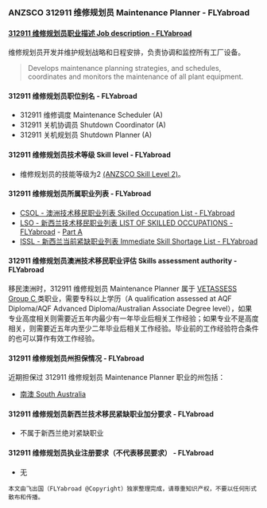 ### ANZSCO 312911 维修规划员 Maintenance Planner - FLYabroad ###

#### [312911 维修规划员职业描述 Job description - FLYabroad](http://www.flyabroadvisa.com/anzsco/3129.html#312911)

维修规划员开发并维护规划战略和日程安排，负责协调和监控所有工厂设备。 

> Develops maintenance planning strategies, and schedules, coordinates and monitors the maintenance of all plant equipment.

#### 312911 维修规划员职位别名 - FLYabroad
 
- 312911 维修调度 Maintenance Scheduler (A)
- 312911 关机协调员 Shutdown Coordinator (A)
- 312911 关机规划员 Shutdown Planner (A)

#### 312911 维修规划员技术等级 Skill level - FLYabroad

- 维修规划员的技能等级为2 [(ANZSCO Skill Level 2)](http://www.flyabroadvisa.com/anzsco/)。

#### 312911 维修规划员所属职业列表 - FLYabroad

- [CSOL - 澳洲技术移民职业列表 Skilled Occupation List - FLYabroad](http://www.flyabroadvisa.com/sol/)
- [LSO - 新西兰技术移民职业列表 LIST OF SKILLED OCCUPATIONS - FLYabroad](http://nz.flyabroadvisa.com/lso/) - [Part A](parta)
- [ISSL - 新西兰当前紧缺职业列表 Immediate Skill Shortage List - FLYabroad](http://nz.flyabroadvisa.com/work-residence/issl.html)

#### 312911 维修规划员澳洲技术移民职业评估 Skills assessment authority - FLYabroad

移民澳洲时，312911 维修规划员 Maintenance Planner 属于 [VETASSESS Group C ](http://www.flyabroadvisa.com/ass/vetassess.html)类职业，需要专科以上学历（A qualification assessed at AQF Diploma/AQF Advanced Diploma/Australian Associate Degree level），如果专业高度相关则需要近五年内最少有一年毕业后相关工作经验；如果专业不是高度相关，则需要近五年内至少二年毕业后相关工作经验。毕业前的工作经验符合条件的也可以算作有效工作经验。

#### 312911 维修规划员州担保情况 - FLYabroad

近期担保过 312911 维修规划员 Maintenance Planner 职业的州包括：

- [南澳 South Australia](http://www.flyabroadvisa.com/zdb/sa.html)

#### 312911 维修规划员新西兰技术移民紧缺职业加分要求 - FLYabroad

- 不属于新西兰绝对紧缺职业

#### 312911 维修规划员执业注册要求（不代表移民要求） - FLYabroad

- 无

`本文由飞出国（FLYabroad @Copyright）独家整理完成，请尊重知识产权，不要以任何形式散布和传播。`